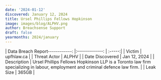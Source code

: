 ```yaml
---
date: '2024-01-12'
discovered: January 12, 2024
title: Ursel Phillips Fellows Hopkinson
image: images/blog/ALPHV.png
author: Breachsense Support
draft: false
yearmonths: 2024/january
---
```


| Data Breach Report------------:     |:-------------:    | :-----:|
| Victim      | upfhlaw.ca      | 
| Threat Actor      | ALPHV      | 
| Date Discovered      | Jan 12, 2024      | 
| Description      | Ursel Phillips Fellows Hopkinson LLP is a Toronto law firm specializing in labour, employment and criminal defence law firm.      | 
| Leak Size      | 365GB      | 

